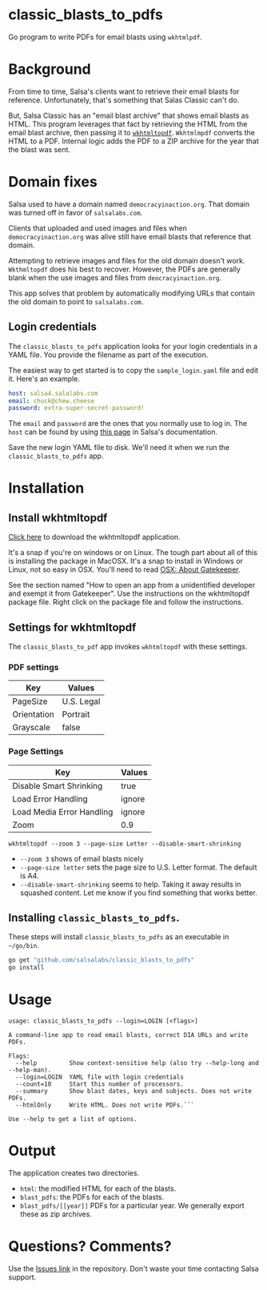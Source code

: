 # classic_blasts_to_pdfs

Go program to write PDFs for email blasts using `wkhtmlpdf`.

# Background

From time to time, Salsa's clients want to retrieve their email blasts for reference.  Unfortunately, that's something that Salas Classic can't do.

But, Salsa Classic has an "email blast archive" that shows email blasts as HTML.  This program leverages that fact by retrieving the HTML from the email blast archive, then passing it to [`wkhtmltopdf`](https://wkhtmltopdf.org/).  `Wkhtmlmpdf` converts the HTML to a PDF.  Internal logic adds the PDF to a ZIP archive for the year that the blast was sent.

# Domain fixes

Salsa used to have a domain named `democracyinaction.org`.  That domain was turned off in favor of `salsalabs.com`.

Clients that uploaded and used images and files when `democracyinaction.org` was alive still have email blasts that reference that domain.

Attempting to retrieve images and files for the old domain doesn't work.  `Wkthmltopdf` does his best to recover.  However, the PDFs are generally blank when the use images and files from `deocracyinaction.org`.

This app solves that problem by automatically modifying URLs that contain the old domain to point to `salsalabs.com`.

## Login credentials

The `classic_blasts_to_pdfs` application looks for your login credentials in a YAML file.  You provide the filename as part of the execution.

  The easiest way to get started is to  copy the `sample_login.yaml` file and edit it.  Here's an example.

```yaml
host: salsa4.salalabs.com
email: chuck@chew.cheese
password: extra-super-secret-password!
```

The `email` and `password` are the ones that you normally use to log in. The `host` can be found by using [this page](https://help.salsalabs.com/hc/en-us/articles/115000341773-Salsa-Application-Program-Interface-API-#api_host) in Salsa's documentation.

Save the new login YAML file to disk.  We'll need it when we  run the `classic_blasts_to_pdfs` app.

# Installation

## Install wkhtmltopdf

[Click here](https://wkhtmltopdf.org/) to download the wkhtmltopdf application.

It's a snap if you're on windows or on Linux.
The tough part about all of this is installing the package in MacOSX. It's a snap to install in Windows or Linux, not so easy in OSX. You'll need to read [OSX: About Gatekeeper](https://support.apple.com/en-us/HT202491).

See the section named "How to open an app from a unidentified developer and exempt it from Gatekeeper". Use the instructions on the wkhtmltopdf package file. Right click on the package file and follow the instructions.

## Settings for wkhtmltopdf

The `classic_blasts_to_pdf` app invokes `wkhtmltopdf` with these settings.

### PDF settings

| Key         | Values     |
| ----------- | ---------- |
| PageSize    | U.S. Legal |
| Orientation | Portrait   |
| Grayscale   | false      |

### Page Settings

| Key                       | Values |
| ------------------------- | ------ |
| Disable Smart Shrinking   | true   |
| Load Error Handling       | ignore |
| Load Media Error Handling | ignore |
| Zoom                      | 0.9    |

    wkhtmltopdf --zoom 3 --page-size Letter --disable-smart-shrinking

-   `--zoom 3` shows of email blasts nicely
-   `--page-size letter` sets the page size to U.S. Letter format.  The default is A4.
-   `--disable-smart-shrinking` seems to help. Taking it away results in squashed content. Let me know if you find something that works better.

## Installing `classic_blasts_to_pdfs`.
These steps will install `classic_blasts_to_pdfs` as an executable in `~/go/bin`.

```bash
go get "github.com/salsalabs/classic_blasts_to_pdfs"
go install
```
# Usage

    usage: classic_blasts_to_pdfs --login=LOGIN [<flags>]

    A command-line app to read email blasts, correct DIA URLs and write PDFs.

    Flags:
      --help         Show context-sensitive help (also try --help-long and --help-man).
      --login=LOGIN  YAML file with login credentials
      --count=10     Start this number of processors.
      --summary      Show blast dates, keys and subjects. Does not write PDFs.
      --htmlOnly     Write HTML. Does not write PDFs.```

    Use --help to get a list of options.

# Output

The application creates two directories.

-   `html`: the modified HTML for each of the blasts.
-   `blast_pdfs`: the PDFs for each of the blasts.
-   `blast_pdfs/[[year]]` PDFs for a particular year.  We generally export these as zip archives.

# Questions?  Comments?

Use the [Issues link](https://github.com/salsalabs/classic_blasts_to_pdfs/issues) in the repository.  Don't waste your time contacting Salsa support.

